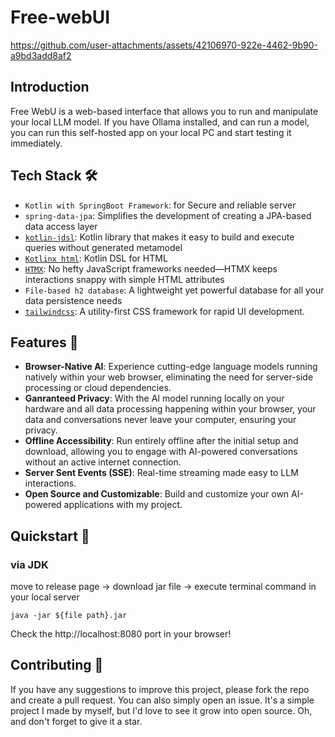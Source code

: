 # Free-webUI


https://github.com/user-attachments/assets/42106970-922e-4462-9b90-a9bd3add8af2


## Introduction

Free WebU is a web-based interface that allows you to run and manipulate your local LLM model. 
If you have Ollama installed, and can run a model, you can run this self-hosted app on your local PC and start testing it immediately.

## Tech Stack 🛠️

- `Kotlin with SpringBoot Framework`: for Secure and reliable server
- `spring-data-jpa`: Simplifies the development of creating a JPA-based data access layer
- [`kotlin-jdsl`](https://github.com/line/kotlin-jdsl): Kotlin library that makes it easy to build and execute queries without generated metamodel
- [`Kotlinx html`](https://github.com/Kotlin/kotlinx.html): Kotlin DSL for HTML
- [`HTMX`](https://github.com/bigskysoftware/htmx): No hefty JavaScript frameworks needed—HTMX keeps interactions snappy with simple HTML attributes
- `File-based h2 database`: A lightweight yet powerful database for all your data persistence needs
- [`tailwindcss`](https://github.com/tailwindlabs/tailwindcss): A utility-first CSS framework for rapid UI development.


## Features 🌟

- **Browser-Native AI**: Experience cutting-edge language models running natively within your web browser, eliminating the need for server-side processing or cloud dependencies.
- **Ganranteed Privacy**: With the AI model running locally on your hardware and all data processing happening within your browser, your data and conversations never leave your computer, ensuring your privacy.
- **Offline Accessibility**: Run entirely offline after the initial setup and download, allowing you to engage with AI-powered conversations without an active internet connection.
- **Server Sent Events (SSE)**: Real-time streaming made easy to LLM interactions.
- **Open Source and Customizable**: Build and customize your own AI-powered applications with my project.


## Quickstart 🏁

### via JDK

move to release page -> download jar file -> execute terminal command in your local server 
```angular2html
java -jar ${file path}.jar
```
Check the http://localhost:8080 port in your browser!



## Contributing 🤝

If you have any suggestions to improve this project, please fork the repo and create a pull request. 
You can also simply open an issue. It's a simple project I made by myself, but I'd love to see it grow into open source. 
Oh, and don't forget to give it a star.
